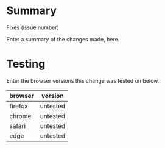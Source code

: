 # Summary

Fixes (issue number)

Enter a summary of the changes made, here.

# Testing

Enter the browser versions this change was tested on below.

| browser | version  |
| ------- | -------- |
| firefox | untested |
| chrome  | untested |
| safari  | untested |
| edge    | untested |

